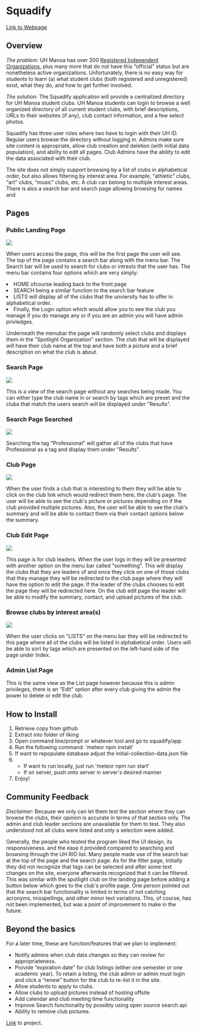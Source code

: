 <div class="container">
  <h1 id="project-club-hub">Squadify</h1>
  <a href="http://squadify.meteorapp.com/">Link to Webpage</a>

<h2 id="overview">Overview</h2>

<p><em>The problem:</em> UH Manoa has over 200 <a href="http://www.manoa.hawaii.edu/studentlife/studentorg/rio.php">Registered Independent Organizations</a>, plus many more that do not have this “official” status but are nonetheless active organizations.  Unfortunately, there is no easy way for students to learn (a) what student clubs (both registered and unregistered) exist, what they do, and how to get further involved.</p>

<p><em>The solution:</em> The Squadify application will provide a centralized directory for UH Manoa student clubs. UH Manoa students can login to browse a well organized directory of all current student clubs, with brief descriptions, URLs to their websites (if any), club contact information, and a few select photos.</p>

<p>Squadify has three user roles where two have to login with their UH ID. Regular users browse the directory without logging in. Admins make sure site content is appropriate, allow club creation and deletion (with initial data population), and ability to edit all pages. Club Admins have the ability to edit the data associated with their club.</p>

<p>The site does not simply support browsing by a list of clubs in alphabetical order, but also allows filtering by interest area. For example, “athletic” clubs, “art” clubs, “music” clubs, etc.  A club can belong to multiple interest areas. There is alos a search bar and search page allowing browsing for names and </p>


<h2 id="mockup-page-ideas">Pages</h2>

<h3>Public Landing Page</h3>
<img src="/images/landing.png">
<p>
  When users access the page, this will be the first page the user will see. The top of the page contains a search bar along with the menu bar. The Search bar will be used to search for clubs or intrests that the user has. The menu bar contains four options which are very simply: <li>HOME ofcourse leading back to the front page</li>
  <li>SEARCH being a similar function to the search bar feature</li><li>LISTS will display all of the clubs that the unviersity has to offer in alphabetical order.</li> <li> Finally, the Login option which would allow you to see the club you manage if you do manage any or if you are an admin you will have admin privledges.</li></p><p> Underneath the menubar the page will randomly select clubs and displays them in the "Spotlight Organization" section. The club that will be displayed will have their club name at the top and have both a picture and a brief description on what the club is about.
</p>

  
<h3>Search Page</h3>
<img src="/images/search.png">
<p>This is a view of the search page without any searches being made. You can either type the club name in or search by tags which are preset and the clubs that match the users search will be displayed under "Results".</p>

<h3>Search Page Searched</h3>
<img src="/images/search2.png">
<p>Searching the tag "Professional" will gather all of the clubs that have Professional as a tag and display them under "Results".</p>
  
<h3>Club Page</h3>
<img src="/images/club-page.png">
<p>When the user finds a club that is interesting to them they will be able to click on the club link which would redirect them here, the club's page. The user will be able to see the club's picture or pictures depending on if the club provided multiple pictures. Also, the user will be able to see the club's summary and will be able to contact them via their contact options below the summary.</p>
  
<h3>Club Edit Page</h3>
<img src="/images/club-edit.png">
<p>This page is for club leaders. When the user logs in they will be presented with another option on the menu bar called "something". This will display the clubs that they are leaders of and once they click on one of those clubs that they manage they will be redirected to the club page where they will have the option to edit the page. If the leader of the clubs chooses to edit the page they will be redirected here. On the club edit page the leader will be able to modify the summary, contact, and upload pictures of the club.</p>
  
<h3>Browse clubs by interest area(s)</h3>
<img src="/images/list.png">
<p>When the user clicks on "LISTS" on the menu bar they will be redirected to this page where all of the clubs will be listed in alphabetical order. Users will be able to sort by tags which are presented on the left-hand side of the page under Index.</p>
  
<h3>Admin List Page</h3>
<p>This is the same view as the List page however because this is admin privileges, there is an "Edit" option after every club giving the admin the power to delete or edit the club. </p>


<h2>How to Install</h2>

<ol>
  <li>Retrieve copy from github</li>
  <li>Extract into folder of liking</li>
  <li>Open command line/prompt or whatever tool and go to squadify/app</li>
  <li>Run the following command: 'meteor npm install'</li>
  <li>If want to repopulate database adjust the initial-collection-data.json file</li>
  <li><ul>
    <li>If want to run locally, just run 'meteor npm run start'</li>
    <li>If on server, push onto server in server's desired manner</li>
  </ul></li>
  <li>Enjoy!</li>
</ol>


<h2>Community Feedback</h2>

<p><em>Disclaimer:</em>  Because we only can let them test the section where they can browse the clubs, their opinion is accurate in terms of that section only. The admin and club leader sections are unavailable for them to test. They also understood not all clubs were listed and only a selection were added.</p>

<p>
  Generally, the people who tested the program liked the UI design, its responsiveness. and the ease it provided compared to searching and browsing through the UH RIO list. Many people made use of the search bar at the top of the page and the search page. As for the filter page, initially they did not recognize that tags can be selected and after some text changes on the site, everyone afterwards recognized that it can be filtered. This was similar with the spotlight club on the landing page before adding a button below which goes to the club's profile page. One person pointed out that the search bar functionality is limited in terms of not catching acronyms, misspellings, and other minor text variations. This, of course, has not been implemented, but was a point of improvement to make in the future.
</p>


<h2 id="beyond-the-basics">Beyond the basics</h2>

<p>For a later time, these are function/features that we plan to implement:</p>

<ul>
  <li>Notify admins when club data changes so they can review for appropriateness.</li>
  <li>Provide “expiration date” for club listings (either one semester or one academic year).  To retain a listing, the club admin or admin must login and click a “renew” button for the club to re-list it in the site.</li>
  <li>Allow students to apply to clubs.</li>
  <li>Allow clubs to upload pictures instead of hosting offsite</li>
  <li>Add calendar and club meeting time functionality</li>
  <li>Improve Search functionality by possibly using open source search api</li>
  <li>Ability to remove club pictures.</li>
</ul>

<a href="https://github.com/squadify/squadify.github.io">Link</a> to project.

</div>

